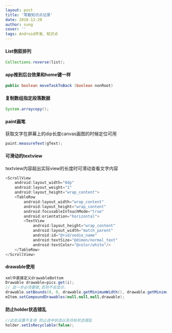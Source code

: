 ```yaml
---
layout: post
title: '零散知识点记录'
date: 2016-12-20
author: sung
cover: ''
tags: Android开发、知识点
---
```


#### List倒叙排列

```java
Collections.reverse(list);
```



#### app推到后台效果和home键一样

```java
public boolean moveTaskToBack (boolean nonRoot) 
```



#### 复制数组指定段落数据

```java
System.arraycopy();
```



#### paint画笔

获取文字在屏幕上的dip长度canvas画图的时候定位可用

```java
paint.measureText(gText);
```



#### 可滑动的textview

textview内容超出实际view的长度时可滑动查看文字内容

```java
<ScrollView  
    android:layout_width="0dp"  
    android:layout_weight="1"  
    android:layout_height="wrap_content">  
    <TableRow  
        android:layout_width="wrap_content"  
        android:layout_height="wrap_content"  
        android:focusableInTouchMode="true"  
        android:orientation="horizontal">  
        <TextView  
            android:layout_height="wrap_content"  
            android:layout_width="match_parent"  
            android:id="@+id/vedio_name"  
            android:textSize="@dimen/normal_text"  
            android:textColor="@color/white"/>  
    </TableRow>  
</ScrollView>  
```



#### drawable使用

```java
xml中直接定义drawableBottom  
Drawable drawable=pics.get(i);  
// 这一步必须要做,否则不会显示.  
drawable.setBounds(0, 0, drawable.getMinimumWidth(), drawable.getMinimumHeight());  
mItem.setCompoundDrawables(null,null,null,drawable);
```



#### 防止holder状态错乱

```java
//此处设置不复用 防止选中状态以及月标状态错乱  
holder.setIsRecyclable(false); 
```

